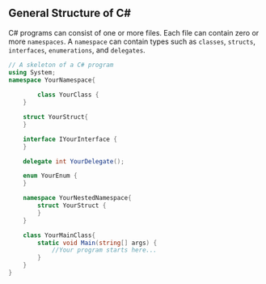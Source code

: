 ## General Structure of C#
C# programs can consist of one or more files. Each file can contain zero or more `namespaces`. A `namespace` can contain types such as `classes`, `structs`, `interfaces`, `enumerations`, and `delegates`.

```cs
// A skeleton of a C# program 
using System;
namespace YourNamespace{
    
		class YourClass {
    }

    struct YourStruct{
    }

    interface IYourInterface {
    }

    delegate int YourDelegate();

    enum YourEnum {
    }

    namespace YourNestedNamespace{
        struct YourStruct {
        }
    }

    class YourMainClass{
        static void Main(string[] args) {
            //Your program starts here...
        }
    }
}
```
